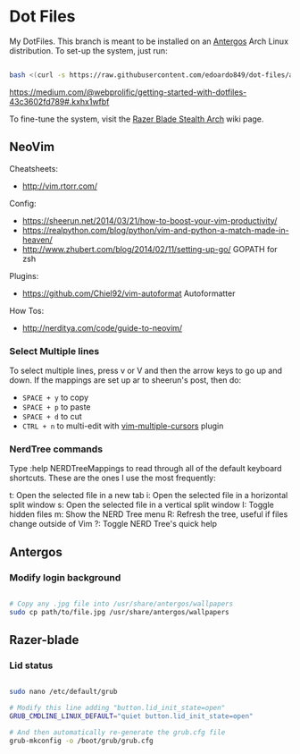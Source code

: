 Dot Files
===

My DotFiles. This branch is meant to be installed on an [Antergos](https://antergos.com/) Arch Linux distribution. To set-up the system, just run:

```bash

bash <(curl -s https://raw.githubusercontent.com/edoardo849/dot-files/arch/install.sh)

```

https://medium.com/@webprolific/getting-started-with-dotfiles-43c3602fd789#.kxhx1wfbf

To fine-tune the system, visit the [Razer Blade Stealth Arch](https://wiki.archlinux.org/index.php/Razer) wiki page.

## NeoVim
Cheatsheets:
- http://vim.rtorr.com/

Config:
- https://sheerun.net/2014/03/21/how-to-boost-your-vim-productivity/
- https://realpython.com/blog/python/vim-and-python-a-match-made-in-heaven/
- http://www.zhubert.com/blog/2014/02/11/setting-up-go/ GOPATH for zsh


Plugins:
- https://github.com/Chiel92/vim-autoformat Autoformatter


How Tos:
- http://nerditya.com/code/guide-to-neovim/

### Select Multiple lines
To select multiple lines, press v or V and then the arrow keys to go up and down. If the mappings are set up ar to sheerun's post, then do:
- `SPACE + y` to copy
- `SPACE + p` to paste
- `SPACE + d` to cut
- `CTRL + n` to multi-edit with [vim-multiple-cursors](https://github.com/terryma/vim-multiple-cursors) plugin

### NerdTree commands
Type :help NERDTreeMappings to read through all of the default keyboard shortcuts. These are the ones I use the most frequently:

t: Open the selected file in a new tab
i: Open the selected file in a horizontal split window
s: Open the selected file in a vertical split window
I: Toggle hidden files
m: Show the NERD Tree menu
R: Refresh the tree, useful if files change outside of Vim
?: Toggle NERD Tree's quick help

## Antergos
### Modify login background

```bash

# Copy any .jpg file into /usr/share/antergos/wallpapers
sudo cp path/to/file.jpg /usr/share/antergos/wallpapers

```


## Razer-blade
### Lid status

```bash

sudo nano /etc/default/grub

# Modify this line adding "button.lid_init_state=open"
GRUB_CMDLINE_LINUX_DEFAULT="quiet button.lid_init_state=open"

# And then automatically re-generate the grub.cfg file
grub-mkconfig -o /boot/grub/grub.cfg

```

